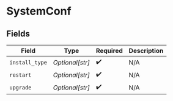 # SystemConf


## Fields

| Field              | Type               | Required           | Description        |
| ------------------ | ------------------ | ------------------ | ------------------ |
| `install_type`     | *Optional[str]*    | :heavy_check_mark: | N/A                |
| `restart`          | *Optional[str]*    | :heavy_check_mark: | N/A                |
| `upgrade`          | *Optional[str]*    | :heavy_check_mark: | N/A                |